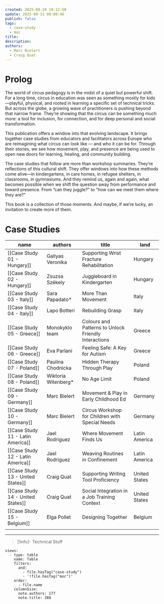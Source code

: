 ```yaml
---
created: 2025-08-29 19:12:50
update: 2025-08-31 00:00:46
publish: false
tags:
  - case-study
  - moc
title:
description:
authors:
  - Marc Bielert
  - Craig Quat
---
```


# Prolog
The world of circus pedagogy is in the midst of a quiet but powerful shift. For a long time, circus in education was seen as something mostly for kids—playful, physical, and rooted in learning a specific set of technical tricks. But across the globe, a growing wave of practitioners is pushing beyond that narrow frame. They’re showing that the circus can be something much more: a tool for inclusion, for connection, and for deep personal and social transformation.

This publication offers a window into that evolving landscape. It brings together case studies from educators and facilitators across Europe who are reimagining what circus can look like — and who it can be for. Through their stories, we see how movement, play, and presence are being used to open new doors for learning, healing, and community building.

The case studies that follow are more than workshop summaries. They’re reflections of this cultural shift. They offer windows into how these methods come alive—in kindergartens, in care homes, in refugee shelters, in classrooms, in gymnasiums. And they remind us, again and again, what becomes possible when we shift the question away from performance and toward presence. From “can they juggle?” to “how can we meet them where they are?”

This book is a collection of those moments. And maybe, if we’re lucky, an invitation to create more of them.

# Case Studies

| name                              | authors             | title                                                | land          |
| --------------------------------- | ------------------- | ---------------------------------------------------- | ------------- |
| [[Case Study 01 - Hungary]]       | Gallyas Veronika    | Supporting Wrist Fracture Rehabilitation             | Hungary       |
| [[Case Study 02 - Hungary]]       | Zsuzsa Székely      | Juggleboard in Kindergarten                          | Hungary       |
| [[Case Study 03 - Italy]]         | Sara Papadato*      | More Than Movement                                   | Italy         |
| [[Case Study 04 - Italy]]         | Lapo Botteri        | Rebuilding Grasp                                     | Italy         |
| [[Case Study 05 - Greece]]        | Monokyklo team      | Colours and Patterns to Unlock Friendly Interactions | Greece        |
| [[Case Study 06 - Greece]]        | Eva Parlani         | Feeling Safe: A Key for Autism                       | Greece        |
| [[Case Study 07 - Poland]]        | Paulina Chodnicka   | Hidden Therapy Through Play                          | Poland        |
| [[Case Study 08 - Poland]]        | Wiktoria Witenberg* | No Age Limit                                         | Poland        |
| [[Case Study 09 - Germany]]       | Marc Bielert        | Movement & Play in Early Childhood Ed                | Germany       |
| [[Case Study 10 - Germany]]       | Marc Bielert        | Circus Workshop for Children with Special Needs      | Germany       |
| [[Case Study 11 - Latin America]] | Jael Rodriguez      | Where Movement Finds Us                              | Latin America |
| [[Case Study 12 - Latin America]] | Jael Rodriguez      | Weaving Routines in Confinement                      | Latin America |
| [[Case Study 13 - United States]] | Craig Quat          | Supporting Writing Tool Proficiency                  | United States |
| [[Case Study 14 - United States]] | Craig Quat          | Social Integration in a Job Training Context         | United States |
| [[Case Study 15 - Belgium]]       | Elga Pollet         | Designing Together                                   | Belgium       |
|                                   |                     |                                                      |               |

---

>[!info]- Technical Stuff
>

```base
views:
  - type: table
    name: Table
    filters:
      and:
        - file.hasTag("case-study")
        - '!file.hasTag("moc")'
    order:
      - file.name
    columnSize:
      note.authors: 177
      note.title: 388

```

